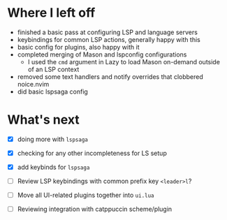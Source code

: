 # Where I left off

- finished a basic pass at configuring LSP and language servers
- keybindings for common LSP actions, generally happy with this
- basic config for plugins, also happy with it
- completed merging of Mason and lspconfig configurations
  - I used the `cmd` argument in Lazy to load Mason on-demand outside of an LSP context
- removed some text handlers and notify overrides that clobbered noice.nvim
- did basic lspsaga config

# What's next
- [x] doing more with `lspsaga`
- [x] checking for any other incompleteness for LS setup
- [x] add keybinds for `lspsaga`
- [ ] Review LSP keybindings with common prefix key `<leader>l`?
- [ ] Move all UI-related plugins together into `ui.lua`
- [ ] Reviewing integration with catppuccin scheme/plugin

